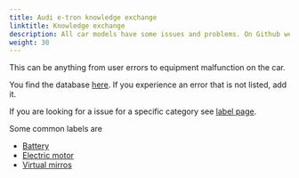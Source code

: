 ```yaml
---
title: Audi e-tron knowledge exchange
linktitle: Knowledge exchange
description: All car models have some issues and problems. On Github we have gathered most of the issues owners experience with the cars. 
weight: 30
---
```



This can be anything from user errors to equipment malfunction on the car.

You find the database [here](https://github.com/electrichasgoneaudi/etron-issues/issues). If you experience an error that is not listed, add it.

If you are looking for a issue for a specific category see [label page](https://github.com/electrichasgoneaudi/etron-issues/labels).

Some common labels are

* [Battery](https://github.com/electrichasgoneaudi/etron-issues/issues?q=is%3Aissue+is%3Aopen+label%3Abattery)
* [Electric motor](https://github.com/electrichasgoneaudi/etron-issues/labels/electric%20motor)
* [Virtual mirros](https://github.com/electrichasgoneaudi/etron-issues/labels/virtual%20mirrors)
